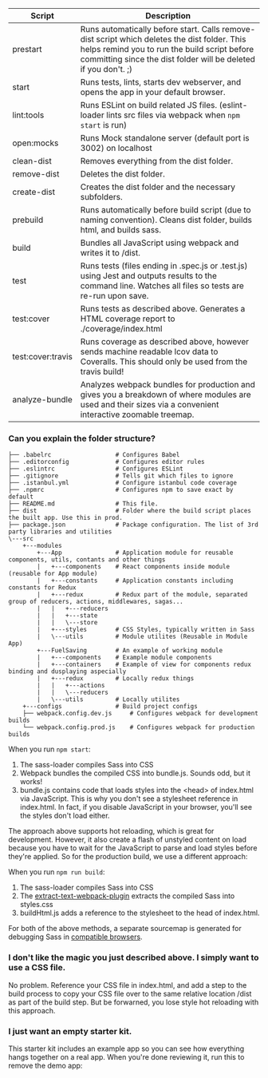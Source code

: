 | **Script** | **Description** |
|----------|-------|
| prestart | Runs automatically before start. Calls remove-dist script which deletes the dist folder. This helps remind you to run the build script before committing since the dist folder will be deleted if you don't. ;) |
| start | Runs tests, lints, starts dev webserver, and opens the app in your default browser. |
| lint:tools | Runs ESLint on build related JS files. (eslint-loader lints src files via webpack when `npm start` is run) |
| open:mocks | Runs Mock standalone server (default port is 3002) on localhost
| clean-dist | Removes everything from the dist folder. |
| remove-dist | Deletes the dist folder. |
| create-dist | Creates the dist folder and the necessary subfolders. |
| prebuild | Runs automatically before build script (due to naming convention). Cleans dist folder, builds html, and builds sass. |
| build | Bundles all JavaScript using webpack and writes it to /dist. |
| test | Runs tests (files ending in .spec.js or .test.js) using Jest and outputs results to the command line. Watches all files so tests are re-run upon save. |
| test:cover | Runs tests as described above. Generates a HTML coverage report to ./coverage/index.html |
| test:cover:travis | Runs coverage as described above, however sends machine readable lcov data to Coveralls. This should only be used from the travis build! |
| analyze-bundle | Analyzes webpack bundles for production and gives you a breakdown of where modules are used and their sizes via a convenient interactive zoomable treemap. |

### Can you explain the folder structure? <a name="can-you-explain-the-folder-structure"></a>
```
├── .babelrc                  # Configures Babel
├── .editorconfig             # Configures editor rules
├── .eslintrc                 # Configures ESLint
├── .gitignore                # Tells git which files to ignore
├── .istanbul.yml             # Configure istanbul code coverage
├── .npmrc                    # Configures npm to save exact by default
├── README.md                 # This file.
├── dist                      # Folder where the build script places the built app. Use this in prod.
├── package.json              # Package configuration. The list of 3rd party libraries and utilities
\---src
    +---modules
        +---App               # Application module for reusable components, utils, contants and other things
        |   +---components    # React components inside module (reusable for App module)
        |   +---constants     # Application constants including constants for Redux
        |   +---redux         # Redux part of the module, separated group of reducers, actions, middlewares, sagas...
        |   |   +---reducers
        |   |   +---state
        |   |   \---store
        |   +---styles        # CSS Styles, typically written in Sass
        |   \---utils         # Module utilites (Reusable in Module App)
        +---FuelSaving        # An example of working module
        |   +---components    # Example module components
        |   +---containers    # Example of view for components redux binding and dusplaying aspecially
        |   +---redux         # Locally redux things
        |   |   +---actions
        |   |   \---reducers
        |   \---utils         # Locally utilites
    +---configs               # Build project configs     
    ├── webpack.config.dev.js     # Configures webpack for development builds
    └── webpack.config.prod.js    # Configures webpack for production builds
```

When you run `npm start`:

 1. The sass-loader compiles Sass into CSS
 2. Webpack bundles the compiled CSS into bundle.js. Sounds odd, but it works!
 3. bundle.js contains code that loads styles into the &lt;head&gt; of index.html via JavaScript. This is why you don't see a stylesheet reference in index.html. In fact, if you disable JavaScript in your browser, you'll see the styles don't load either.

The approach above supports hot reloading, which is great for development. However, it also create a flash of unstyled content on load because you have to wait for the JavaScript to parse and load styles before they're applied. So for the production build, we use a different approach:

When you run `npm run build`:

 1. The sass-loader compiles Sass into CSS
 2. The [extract-text-webpack-plugin](https://github.com/webpack/extract-text-webpack-plugin) extracts the compiled Sass into styles.css
 3. buildHtml.js adds a reference to the stylesheet to the head of index.html.

For both of the above methods, a separate sourcemap is generated for debugging Sass in [compatible browsers](http://thesassway.com/intermediate/using-source-maps-with-sass).

### I don't like the magic you just described above. I simply want to use a CSS file. <a name="i-dont-like-the-magic-you-just-described-above-i-simply-want-to-use-a-css-file"></a>
No problem. Reference your CSS file in index.html, and add a step to the build process to copy your CSS file over to the same relative location /dist as part of the build step. But be forwarned, you lose style hot reloading with this approach.

### I just want an empty starter kit. <a name="i-just-want-an-empty-starter-kit"></a>
This starter kit includes an example app so you can see how everything hangs together on a real app. When you're done reviewing it, run this to remove the demo app:




